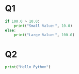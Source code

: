 # Q1


```python
if 100.0 > 10.0:
    print("Small Value:", 10.0)
else:
    print("Large Value:", 100.0)
```

# Q2


```python
print("Hello Python")
```
